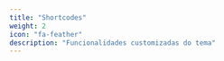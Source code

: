 ```yaml
---
title: "Shortcodes"
weight: 2
icon: "fa-feather"
description: "Funcionalidades customizadas do tema"
---
```


